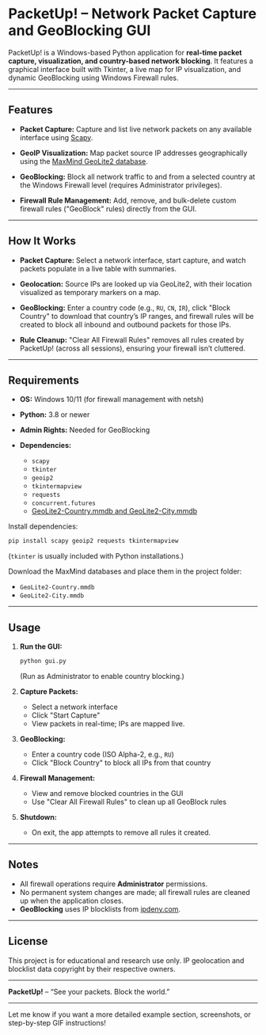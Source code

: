 # PacketUp! – Network Packet Capture and GeoBlocking GUI

PacketUp! is a Windows-based Python application for **real-time packet capture, visualization, and country-based network blocking**.
It features a graphical interface built with Tkinter, a live map for IP visualization, and dynamic GeoBlocking using Windows Firewall rules.

---

## Features

* **Packet Capture:**
  Capture and list live network packets on any available interface using [Scapy](https://scapy.net/).

* **GeoIP Visualization:**
  Map packet source IP addresses geographically using the [MaxMind GeoLite2 database](https://dev.maxmind.com/geoip/geolite2-free-geolocation-data).

* **GeoBlocking:**
  Block all network traffic to and from a selected country at the Windows Firewall level (requires Administrator privileges).

* **Firewall Rule Management:**
  Add, remove, and bulk-delete custom firewall rules ("GeoBlock" rules) directly from the GUI.

---

## How It Works

* **Packet Capture:**
  Select a network interface, start capture, and watch packets populate in a live table with summaries.

* **Geolocation:**
  Source IPs are looked up via GeoLite2, with their location visualized as temporary markers on a map.

* **GeoBlocking:**
  Enter a country code (e.g., `RU`, `CN`, `IR`), click "Block Country" to download that country’s IP ranges, and firewall rules will be created to block all inbound and outbound packets for those IPs.

* **Rule Cleanup:**
  "Clear All Firewall Rules" removes all rules created by PacketUp! (across all sessions), ensuring your firewall isn’t cluttered.

---

## Requirements

* **OS:** Windows 10/11 (for firewall management with netsh)
* **Python:** 3.8 or newer
* **Admin Rights:** Needed for GeoBlocking
* **Dependencies:**

  * `scapy`
  * `tkinter`
  * `geoip2`
  * `tkintermapview`
  * `requests`
  * `concurrent.futures`
  * [GeoLite2-Country.mmdb and GeoLite2-City.mmdb](https://dev.maxmind.com/geoip/geolite2-free-geolocation-data)

Install dependencies:

```sh
pip install scapy geoip2 requests tkintermapview
```

(`tkinter` is usually included with Python installations.)

Download the MaxMind databases and place them in the project folder:

* `GeoLite2-Country.mmdb`
* `GeoLite2-City.mmdb`

---

## Usage

1. **Run the GUI:**

   ```sh
   python gui.py
   ```

   (Run as Administrator to enable country blocking.)

2. **Capture Packets:**

   * Select a network interface
   * Click "Start Capture"
   * View packets in real-time; IPs are mapped live.

3. **GeoBlocking:**

   * Enter a country code (ISO Alpha-2, e.g., `RU`)
   * Click "Block Country" to block all IPs from that country

4. **Firewall Management:**

   * View and remove blocked countries in the GUI
   * Use "Clear All Firewall Rules" to clean up all GeoBlock rules

5. **Shutdown:**

   * On exit, the app attempts to remove all rules it created.

---

## Notes

* All firewall operations require **Administrator** permissions.
* No permanent system changes are made; all firewall rules are cleaned up when the application closes.
* **GeoBlocking** uses IP blocklists from [ipdeny.com](https://www.ipdeny.com/ipblocks/).

---

## License

This project is for educational and research use only.
IP geolocation and blocklist data copyright by their respective owners.

---

**PacketUp!** – “See your packets. Block the world.”

---

Let me know if you want a more detailed example section, screenshots, or step-by-step GIF instructions!
